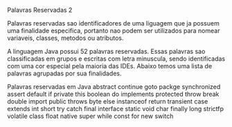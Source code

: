 
Palavras Reservadas 2

Palavras reservadas sao identificadores de uma liguagem que ja possuem
uma finalidade especifica, portanto nao podem ser utilizados para nomear
variaveis, classes, metodos ou atributos.

A linguagem Java possui 52 palavras reservadas.
Essas palavras sao classificadas em grupos e escritas com letra minuscula, 
sendo identificadas com uma cor especial pela maioria das IDEs.
Abaixo temos uma lista de palavras agrupadas por sua finalidades.


Palavras reservadas em Java
abstract  continue  goto  packge  synchronized
assert  default  if  private  this
boolean  do  implements  protected  throw
break  double  import  public  throws
byte  else  instanceof  return  transient
case  extends  int  short  try
catch  final  interface  static  void
char  finally  long  strictfp  volatile
class  float  native  super  while
const  for  new  switch





